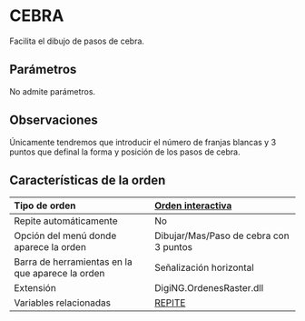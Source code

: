# CEBRA

Facilita el dibujo de pasos de cebra.

## Parámetros

No admite parámetros.

## Observaciones

Únicamente tendremos que introducir el número de franjas blancas y 3 puntos que definal la forma y posición de los pasos de cebra.

## Características de la orden

| Tipo de orden | [Orden interactiva](cebra.md) |
| :--- | :--- |
| Repite automáticamente | No |
| Opción del menú donde aparece la orden | Dibujar/Mas/Paso de cebra con 3 puntos |
| Barra de herramientas en la que aparece la orden | Señalización horizontal |
| Extensión | DigiNG.OrdenesRaster.dll |
| Variables relacionadas | [REPITE](/digi3d-net/referencia/ventana-de-dibujo/variables/r/repite.md) |

